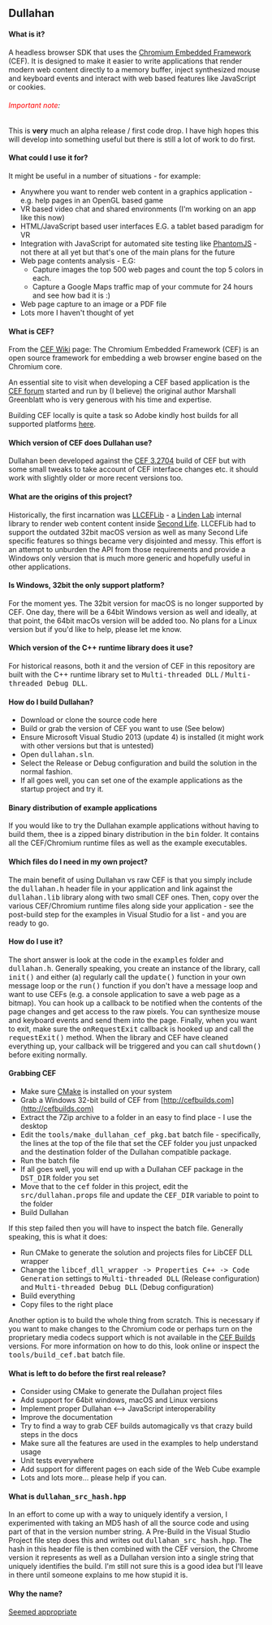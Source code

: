 ## Dullahan

#### What is it?

A headless browser SDK that uses the [Chromium Embedded Framework](https://en.wikipedia.org/wiki/Chromium_Embedded_Framework) (CEF). It is designed to make it easier to write applications that render modern web content directly to a memory buffer, inject synthesized mouse and keyboard events and interact with web based features like JavaScript or cookies.

###### <font color="red">Important note</font>: 
This is __very__ much an alpha release / first code drop. I have high hopes this will develop into something useful but there is still a lot of work to do first.

#### What could I use it for?

It might be useful in a number of situations - for example:
* Anywhere you want to render web content in a graphics application - e.g. help pages in an OpenGL based game
* VR based video chat and shared environments (I'm working on an app like this now)
* HTML/JavaScript based user interfaces E.G. a tablet based paradigm for VR
* Integration with JavaScript for automated site testing like [PhantomJS](http://phantomjs.org/) - not there at all yet but that's one of the main plans for the future
* Web page contents analysis - E.G:
  * Capture images the top 500 web pages and count the top 5 colors in each.
  * Capture a Google Maps traffic map of your commute for 24 hours and see how bad it is :)
* Web page capture to an image or a PDF file
* Lots more I haven't thought of yet

#### What is CEF?

From the [CEF Wiki](https://en.wikipedia.org/wiki/Chromium_Embedded_Framework) page: The Chromium Embedded Framework (CEF) is an open source framework for embedding a web browser engine based on the Chromium core. 

An essential site to visit when developing a CEF based application is the [CEF forum](http://magpcss.org/ceforum/) started and run by (I believe) the original author Marshall Greenblatt who is very generous with his time and expertise.

Building CEF locally is quite a task so Adobe kindly host builds for all supported platforms [here](http://cefbuilds.com).

#### Which version of CEF does Dullahan use?

Dullahan been developed against the [CEF 3.2704](https://cefbuilds.com) build of CEF but with some small tweaks to take account of CEF interface changes etc. it should work with slightly older or more recent versions too.

#### What are the origins of this project?

Historically, the first incarnation was [LLCEFLib](https://bitbucket.org/lindenlab/3p-llceflib) - a [Linden Lab](http://lindenlab.com) internal library to render web content content inside [Second Life](http://secondlife.com). LLCEFLib had to support the outdated 32bit macOS version as well as many Second Life specific features so things became very disjointed and messy. This effort is an attempt to unburden the API from those requirements and provide a Windows only version that is much more generic and hopefully useful in other applications.

#### Is Windows, 32bit the only support platform?

For the moment yes. The 32bit version for macOS is no longer supported by CEF. One day, there will be a 64bit Windows version as well and ideally, at that point, the 64bit macOs version will be added too. No plans for a Linux version but if you'd like to help, please let me know.

#### Which version of the C++ runtime library does it use?

For historical reasons, both it and the version of CEF in this repository are built with the C++ runtime library set to <tt>Multi-threaded DLL</tt> /  <tt>Multi-threaded Debug DLL</tt>. 

#### How do I build Dullahan?

* Download or clone the source code here
* Build or grab the version of CEF you want to use (See below)
* Ensure Microsoft Visual Studio 2013 (update 4) is installed (it might work with other versions but that is untested)
* Open <tt>dullahan.sln</tt>. 
* Select the Release or Debug configuration and build the solution in the normal fashion. 
* If all goes well, you can set one of the example applications as the startup project and try it.

#### Binary distribution of example applications

If you would like to try the Dullahan example applications without having to build them, thee is a zipped binary distribution in the <tt>bin</tt> folder. It contains all the CEF/Chromium runtime files as well as the example executables. 

#### Which files do I need in my own project?

The main benefit of using Dullahan vs raw CEF is that you simply include the <tt>dullahan.h</tt> header file in your application and link against the <tt>dullahan.lib</tt> library along with two small CEF ones. Then, copy over the various CEF/Chromium runtime files along side your application - see the post-build step for the examples in Visual Studio for a list - and you are ready to go.

#### How do I use it?

The short answer is look at the code in the <tt>examples</tt> folder and <tt>dullahan.h</tt>. Generally speaking, you create an instance of the library, call <tt>init()</tt> and either (a) regularly call the <tt>update()</tt> function in your own message loop or the <tt>run()</tt> function if you don't have a message loop and want to use CEFs (e.g. a console application to save a web page as a bitmap). You can hook up a callback to be notified when the contents of the page changes and get access to the raw pixels. You can synthesize mouse and keyboard events and send them into the page. Finally, when you want to exit, make sure the <tt>onRequestExit</tt> callback is hooked up and call the <tt>requestExit()</tt> method. When the library and CEF have cleaned everything up, your callback will be triggered and you can call <tt>shutdown()</tt> before exiting normally.

#### Grabbing CEF

*   Make sure [CMake](https://cmake.org/) is installed on your system
*   Grab a Windows 32-bit build of CEF from [http://cefbuilds.com](http://cefbuilds.com)
*   Extract the 7Zip archive to a folder in an easy to find place - I use the desktop
*   Edit the <tt>tools/make_dullahan_cef_pkg.bat</tt> batch file - specifically, the lines at the top of the file that set the CEF folder you just unpacked and the destination folder of the Dullahan compatible package.
* Run the batch file
* If all goes well, you will end up with a Dullahan CEF package in the <tt>DST_DIR</tt> folder you set
* Move that to the <tt>cef</tt> folder in this project, edit the <tt>src/dullahan.props</tt> file and update the <tt>CEF_DIR</tt> variable to point to the folder
* Build Dullahan

If this step failed then you will have to inspect the batch file. Generally speaking, this is what it does:

* Run CMake to generate the solution and projects files for LibCEF DLL wrapper
* Change the <tt>libcef_dll_wrapper -> Properties C++ -> Code Generation</tt> settings to <tt>Multi-threaded DLL</tt> (Release configuration) and <tt>Multi-threaded Debug DLL</tt> (Debug configuration) 
* Build everything
* Copy files to the right place

Another option is to build the whole thing from scratch. This is necessary if you want to make changes to the Chromium code or perhaps turn on the proprietary media codecs support which is not available in the [CEF Builds](http://cefbuilds.com) versions. For more information on how to do this, look online or inspect the <tt>tools/build_cef.bat</tt> batch file.

#### What is left to do before the first real release?

*   Consider using CMake to generate the Dullahan project files
*   Add support for 64bit windows, macOS and Linux versions
*   Implement proper Dullahan <--> JavaScript interoperability
*   Improve the documentation
*   Try to find a way to grab CEF builds automagically vs that crazy build steps in the docs
*   Make sure all the features are used in the examples to help understand usage
*   Unit tests everywhere
*   Add support for different pages on each side of the Web Cube example
*   Lots and lots more... please help if you can.

#### What is <tt>dullahan_src_hash.hpp</tt>

In an effort to come up with a way to uniquely identify a version, I experimented with taking an MD5 hash of all the source code and using part of that in the version number string. A Pre-Build in the Visual Studio Project file step does this and writes out <tt>dullahan_src_hash.hpp</tt>. The hash in this header file is then combined with the CEF version, the Chrome version it represents as well as a Dullahan version into a single string that uniquely identifies the build. I'm still not sure this is a good idea but I'll leave in there until someone explains to me how stupid it is.

#### Why the name?

[Seemed appropriate](https://www.google.com/search?q=dullahan)
